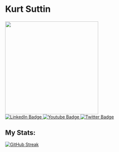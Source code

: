 # Kurt Suttin 
### 

<div id="header" ">
  <img src="https://media.giphy.com/media/bGgsc5mWoryfgKBx1u/giphy.gif" width="300"/>
</div>
<div id="badges">
  <a href="https://www.linkedin.com/in/kurt-suttin-a2a29027a/">
    <img src="https://img.shields.io/badge/LinkedIn-blue?style=for-the-badge&logo=linkedin&logoColor=white" alt="LinkedIn Badge"/>
  </a>
  <a href="https://www.instagram.com/kurtsuttin/?igshid=OGQ5ZDc2ODk2ZA==">
    <img src="https://img.shields.io/badge/instagram-purple?style=for-the-badge&logo=instagram&logoColor=white" alt="Youtube Badge"/>
  </a>
  <a href="https://www.youtube.com/channel/UC2PIfpg4ghFNedl4WxfOyFA">
    <img src="https://img.shields.io/badge/youtube-red?style=for-the-badge&logo=youtube&logoColor=white" alt="Twitter Badge"/>
  </a>
</div>



 ## My Stats: 
[![GitHub Streak](https://github-readme-streak-stats.herokuapp.com?user=Kurt-Suttin&theme=sunset-gradient)](https://git.io/streak-stats)
<!--
**Kurt-Suttin/Kurt-Suttin** is a ✨ _special_ ✨ repository because its `README.md` (this file) appears on your GitHub profile.

Here are some ideas to get you started:

- 🔭 I’m currently working on ...
- 🌱 I’m currently learning ...
- 👯 I’m looking to collaborate on ...
- 🤔 I’m looking for help with ...
- 💬 Ask me about ...
- 📫 How to reach me: ...
- 😄 Pronouns: ...
- ⚡ Fun fact: ...
-->
